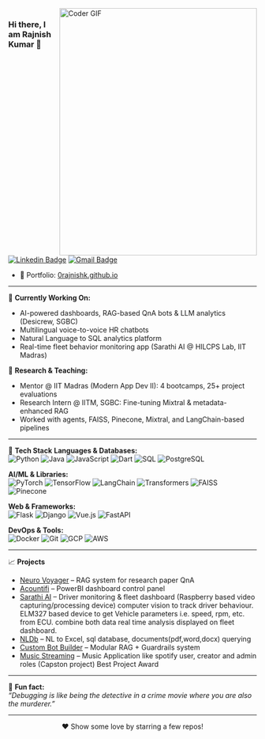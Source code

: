 <img align="right" src="https://user-images.githubusercontent.com/74038190/229223263-cf2e4b07-2615-4f87-9c38-e37600f8381a.gif" alt="Coder GIF" width="400" height="500">

### Hi there, I am Rajnish Kumar 👋

[![Linkedin Badge](https://img.shields.io/badge/-0rajnishk-blue?style=flat-square&logo=Linkedin&logoColor=white&link=https://www.linkedin.com/in/0rajnishk/)](https://www.linkedin.com/in/0rajnishk/)
[![Gmail Badge](https://img.shields.io/badge/-0rajnishk@gmail.com-c14438?style=flat-square&logo=Gmail&logoColor=white&link=mailto:0rajnishk@gmail.com)](mailto:0rajnishk@gmail.com)
- 🎯 Portfolio: [0rajnishk.github.io](https://0rajnishk.github.io)

---

🚀 **Currently Working On:**
- AI-powered dashboards, RAG-based QnA bots & LLM analytics (Desicrew, SGBC)
- Multilingual voice-to-voice HR chatbots
- Natural Language to SQL analytics platform
- Real-time fleet behavior monitoring app (Sarathi AI @ HILCPS Lab, IIT Madras)

🧠 **Research & Teaching:**
- Mentor @ IIT Madras (Modern App Dev II): 4 bootcamps, 25+ project evaluations
- Research Intern @ IITM, SGBC: Fine-tuning Mixtral & metadata-enhanced RAG
- Worked with agents, FAISS, Pinecone, Mixtral, and LangChain-based pipelines

---

🧰 **Tech Stack**
**Languages & Databases:**  
![Python](https://img.shields.io/badge/-Python-000?style=flat&logo=python)
![Java](https://img.shields.io/badge/-Java-000?style=flat&logo=java)
![JavaScript](https://img.shields.io/badge/-JavaScript-000?style=flat&logo=javascript)
![Dart](https://img.shields.io/badge/-Dart-000?style=flat&logo=dart)
![SQL](https://img.shields.io/badge/-SQL-000?style=flat&logo=mysql)
![PostgreSQL](https://img.shields.io/badge/-PostgreSQL-000?style=flat&logo=postgresql)

**AI/ML & Libraries:**  
![PyTorch](https://img.shields.io/badge/-PyTorch-000?style=flat&logo=pytorch)
![TensorFlow](https://img.shields.io/badge/-TensorFlow-000?style=flat&logo=tensorflow)
![LangChain](https://img.shields.io/badge/-LangChain-000?style=flat)
![Transformers](https://img.shields.io/badge/-HuggingFace-000?style=flat&logo=huggingface)
![FAISS](https://img.shields.io/badge/-FAISS-000?style=flat)
![Pinecone](https://img.shields.io/badge/-Pinecone-000?style=flat)

**Web & Frameworks:**  
![Flask](https://img.shields.io/badge/-Flask-000?style=flat&logo=flask)
![Django](https://img.shields.io/badge/-Django-000?style=flat&logo=django)
![Vue.js](https://img.shields.io/badge/-Vue.js-000?style=flat&logo=vue.js)
![FastAPI](https://img.shields.io/badge/-FastAPI-000?style=flat&logo=fastapi)

**DevOps & Tools:**  
![Docker](https://img.shields.io/badge/-Docker-000?style=flat&logo=docker)
![Git](https://img.shields.io/badge/-Git-000?style=flat&logo=git)
![GCP](https://img.shields.io/badge/-Google%20Cloud-000?style=flat&logo=google-cloud)
![AWS](https://img.shields.io/badge/-AWS-000?style=flat&logo=amazon-aws)

---

📈 **Projects**  
- [Neuro Voyager](https://github.com/0rajnishk/sgbc) – RAG system for research paper QnA
- [Acountifi](https://github.com/0rajnishk/sgbc) – PowerBI dashboard control panel
- [Sarathi AI](https://github.com/0rajnishk/hilcps-FedEx-Project-) – Driver monitoring & fleet dashboard (Raspberry based video capturing/processing device) computer vision to track driver behaviour. ELM327 based device to get Vehicle parameters i.e. speed, rpm, etc. from ECU. combine both data real time analysis displayed on fleet dashboard.
- [NLDb](https://github.com/0rajnishk/) – NL to Excel, sql database, documents(pdf,word,docx) querying
- [Custom Bot Builder](https://github.com/0rajnishk/) – Modular RAG + Guardrails system
- [Music Streaming](https://github.com/0rajnishk/MAD-II-Project) – Music Application like spotify user, creator and admin roles (Capston project) Best Project Award

---

🔧 **Fun fact:**  
*“Debugging is like being the detective in a crime movie where you are also the murderer.”*

---

<p align="center">❤️ Show some love by starring a few repos!</p>
